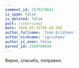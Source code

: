 ```yaml
---
comment_id: 2570278641
is_spam: false
is_deleted: false
post: /interview/
date: 2016-03-15T05:43:28Z
author_fullname: 'Ivan Grishaev'
author_nickname: 'igrishaev'
author_is_anon: false
parent_id: 2569780034
---
```


<p>Верно, спасибо, поправил.</p>
